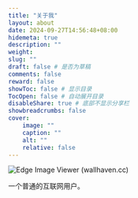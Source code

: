 ```yaml
---
title: "关于我"
layout: about
date: 2024-09-27T14:56:48+08:00
hidemeta: true
description: ""
weight:
slug: ""
draft: false # 是否为草稿
comments: false
reward: false
showToc: false # 显示目录
TocOpen: false # 自动展开目录
disableShare: true # 底部不显示分享栏
showbreadcrumbs: false
cover:
    image: ""
    caption: ""
    alt: ""
    relative: false
---
```


![Edge Image Viewer (wallhaven.cc)](https://w.wallhaven.cc/full/3l/wallhaven-3l8lgv.png)

一个普通的互联网用户。